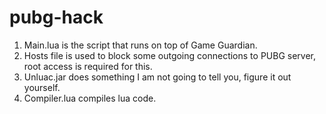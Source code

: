 # pubg-hack

1. Main.lua is the script that runs on top of Game Guardian.   
2. Hosts file is used to block some outgoing connections to PUBG server, root access is required for this.   
3. Unluac.jar does something I am not going to tell you, figure it out yourself.   
4. Compiler.lua compiles lua code.
